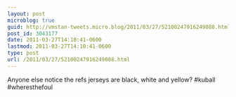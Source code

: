 ```yaml
---
layout: post
microblog: true
guid: http://vmstan-tweets.micro.blog/2011/03/27/52100247916249088.html
post_id: 3043177
date: 2011-03-27T14:10:41-0600
lastmod: 2011-03-27T14:10:41-0600
type: post
url: /2011/03/27/52100247916249088.html
---
```

Anyone else notice the refs jerseys are black, white and yellow? #kuball #wheresthefoul
